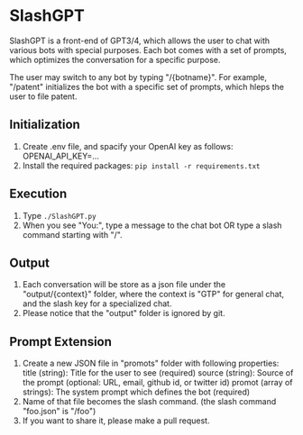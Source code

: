 # SlashGPT

SlashGPT is a front-end of GPT3/4, which allows the user to chat with various bots with special purposes.
Each bot comes with a set of prompts, which optimizes the conversation for a specific purpose. 

The user may switch to any bot by typing "/{botname}". For example, "/patent" initializes the bot with
a specific set of prompts, which hleps the user to file patent.

## Initialization

1. Create .env file, and spacify your OpenAI key as follows:
    OPENAI_API_KEY=...
2. Install the required packages: `pip install -r requirements.txt`

## Execution

1. Type `./SlashGPT.py`
2. When you see "You:", type a message to the chat bot OR type a slash command starting with "/".

## Output

1. Each conversation will be store as a json file under the "output/{context}" folder, 
where the context is "GTP" for general chat, and the slash key for a specialized chat.
2. Please notice that the "output" folder is ignored by git. 

## Prompt Extension

1. Create a new JSON file in "promots" folder with following properties:
 title (string): Title for the user to see (required)
 source (string): Source of the prompt (optional: URL, email, github id, or twitter id)
 promot (array of strings): The system prompt which defines the bot (required)
2. Name of that file becomes the slash command. (the slash command "foo.json" is "/foo")
3. If you want to share it, please make a pull request.

